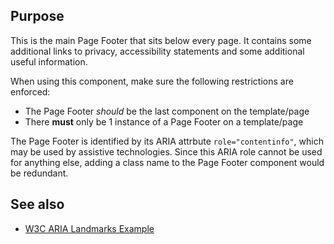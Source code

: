 ## Purpose

This is the main Page Footer that sits below every page. It contains some additional links to privacy, accessibility statements and some additional useful information.

When using this component, make sure the following restrictions are enforced:

* The Page Footer _should_ be the last component on the template/page
* There **must** only be 1 instance of a Page Footer on a template/page

The Page Footer is identified by its ARIA attrbute `role="contentinfo"`, which may be used by assistive technologies. Since this ARIA role cannot be used for anything else, adding a class name to the Page Footer component would be redundant.

## See also

* [W3C ARIA Landmarks Example](https://www.w3.org/TR/2017/NOTE-wai-aria-practices-1.1-20171214/examples/landmarks/contentinfo.html)
